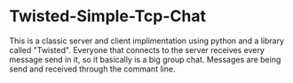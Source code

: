 # Twisted-Simple-Tcp-Chat

This is a classic server and client implimentation using python and a library called "Twisted". Everyone that connects to the server receives every message send in it, so it basically is a big group chat. Messages are being send and received through the commant line.
